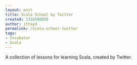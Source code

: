 ```yaml
---
layout: post
title: Scala School by Twitter
created: 1316580858
author: ittayd
permalink: /scala-school-twitter
tags:
- Incubator
- Scala
---
```

<p>A collection of lessons for learning Scala, created by Twitter. </p>
